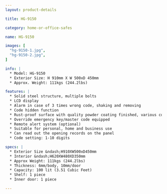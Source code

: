 ```yaml
---
layout: product-details

title: HG-9150

category: home-or-office-safes

name: HG-9150

images: [
  "hg-9150-1.jpg",
  "hg-9150-2.jpg",
]

info: |
  * Model: HG-9150
  * Exterior Size: H 910mm X W 500xD 450mm
  * Approx. Weight: 111kgs (244.2lbs)

features: |
  * Solid steel structure, multiple bolts
  * LCD display
  * Alarm in case of 3 times wrong code, shaking and removing
  * Code hidden function
  * Rust-proof surface with quality powder coating finished, various colors available
  * Override emergency key/master code equipped
  * Remote alert system (optional)
  * Suitable for personal, home and business use
  * Can read out the opening records on the panel
  * Code setting: 1-10 digits

specs: |
  * Exterior Size &ndash;H910XW500xD450mm
  * Interior &ndash;H620XW480XD350mm
  * Approx Weight: 111kgs (244.2lbs)
  * Thickness: 6mm/body, 10mm/door
  * Capacity: 100 lit (3.51 Cubic Feet)
  * Shelf: 1 piece
  * Inner door: 1 piece

---
```




